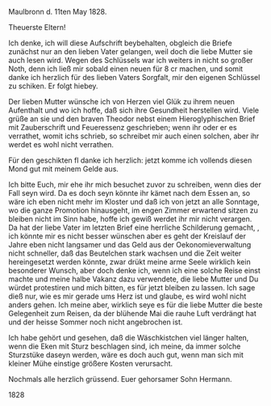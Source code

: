  Maulbronn d. 11ten May 1828.

Theuerste Eltern!

Ich denke, ich will diese Aufschrift beybehalten, obgleich die Briefe zunächst nur an den lieben Vater gelangen, weil doch die liebe Mutter sie auch lesen wird. Wegen des Schlüssels war ich weiters in nicht so großer Noth, denn ich ließ mir sobald einen neuen für 8 cr machen, und somit danke ich herzlich für des lieben Vaters Sorgfalt, mir den eigenen Schlüssel zu schiken. Er folgt hiebey.

Der lieben Mutter wünsche ich von Herzen viel Glük zu ihrem neuen Aufenthalt und wo ich hoffe, daß sich ihre Gesundheit herstellen wird. Viele grüße an sie und den braven Theodor nebst einem Hieroglyphischen Brief mit Zauberschrift und Feueressenz geschrieben; wenn ihr oder er es verrathet, womit ichs schrieb, so schreibet mir auch einen solchen, aber ihr werdet es wohl nicht verrathen.

Für den geschikten fl danke ich herzlich: jetzt komme ich vollends diesen Mond gut mit meinem Gelde aus.

Ich bitte Euch, mir ehe ihr mich besuchet zuvor zu schreiben, wenn dies der Fall seyn wird. Da es doch seyn könnte ihr kämet nach dem Essen an, so wäre ich eben nicht mehr im Kloster und daß ich von jetzt an alle Sonntage, wo die ganze Promotion hinausgeht, im engen Zimmer erwartend sitzen zu bleiben nicht im Sinn habe, hoffe ich gewiß werdet ihr mir nicht verargen. 
Da hat der liebe Vater im letzten Brief eine herrliche Schilderung gemacht, <es war von einem dereinstigen Ausflug nach Mannheim die Rede>, ich könnte mir es nicht besser wünschen aber es geht der Kreislauf der Jahre eben nicht langsamer und das Geld aus der Oekonomieverwaltung nicht schneller, daß das Beutelchen stark wachsen und die Zeit weiter hereingesetzt werden könnte, zwar drükt meine arme Seele wirklich kein besonderer Wunsch, aber doch denke ich, wenn ich eine solche Reise einst machte und meine halbe Vakanz dazu verwendete, die liebe Mutter und Du würdet protestiren und mich bitten, es für jetzt bleiben zu lassen. Ich sage dieß nur, wie es mir gerade ums Herz ist und glaube, es wird wohl nicht anders gehen. 
Ich meine aber, wirklich seye es für die liebe Mutter die beste Gelegenheit zum Reisen, da der blühende Mai die rauhe Luft verdrängt hat und der heisse Sommer noch nicht angebrochen ist.

Ich habe gehört und gesehen, daß die Wäschkistchen viel länger halten, wenn die Eken mit Sturz beschlagen sind, ich meine, da immer solche Sturzstüke daseyn werden, wäre es doch auch gut, wenn man sich mit kleiner Mühe einstige größere Kosten verursacht.

 Nochmals alle herzlich grüssend.
 Euer gehorsamer Sohn Hermann.

1828
